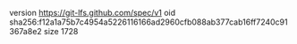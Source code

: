 version https://git-lfs.github.com/spec/v1
oid sha256:f12a1a75b7c4954a5226116166ad2960cfb088ab377cab16ff7240c91367a8e2
size 1728
